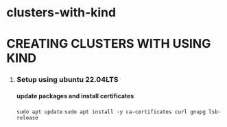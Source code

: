 # clusters-with-kind

# CREATING CLUSTERS WITH USING KIND

1. ### Setup using ubuntu 22.04LTS

    #### update packages and install certificates
     ```sudo apt update```
    ```sudo apt install -y ca-certificates curl gnupg lsb-release```